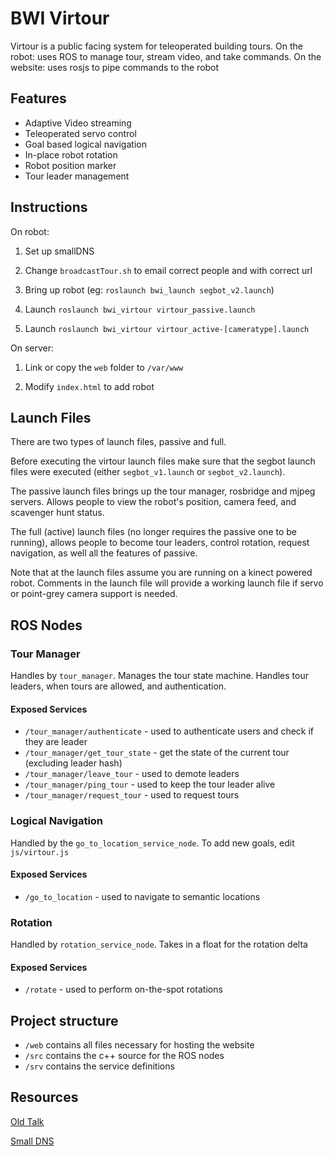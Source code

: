 BWI Virtour
===========

Virtour is a public facing system for teleoperated building tours.
On the robot: uses ROS to manage tour, stream video, and take commands.
On the website: uses rosjs to pipe commands to the robot

## Features

* Adaptive Video streaming
* Teleoperated servo control
* Goal based logical navigation
* In-place robot rotation
* Robot position marker
* Tour leader management

## Instructions

On robot:

1. Set up smallDNS

2. Change `broadcastTour.sh` to email correct people and with correct url

2. Bring up robot (eg: `roslaunch bwi_launch segbot_v2.launch`)

3. Launch `roslaunch bwi_virtour virtour_passive.launch`

4. Launch `roslaunch bwi_virtour virtour_active-[cameratype].launch`


On server:

1. Link or copy the `web` folder to `/var/www`

2. Modify `index.html` to add robot

## Launch Files

There are two types of launch files, passive and full.

Before executing the virtour launch files make sure that the segbot launch
files were executed (either `segbot_v1.launch` or `segbot_v2.launch`).

The passive launch files brings up the tour manager, rosbridge and mjpeg
servers. Allows people to view the robot's position, camera feed, and scavenger
hunt status.

The full (active) launch files (no longer requires the passive one to be
running), allows people to become tour leaders, control rotation, request
navigation, as well all the features of passive.

Note that at the launch files assume you are running on a kinect powered robot.
Comments in the launch file will provide a working launch file if servo or
point-grey camera support is needed.

## ROS Nodes

### Tour Manager

Handles by `tour_manager`. Manages the tour state machine. Handles tour leaders, when
tours are allowed, and authentication.

#### Exposed Services

* `/tour_manager/authenticate` - used to authenticate users and check if they are leader
* `/tour_manager/get_tour_state` - get the state of the current tour (excluding leader hash)
* `/tour_manager/leave_tour` - used to demote leaders
* `/tour_manager/ping_tour` - used to keep the tour leader alive
* `/tour_manager/request_tour` - used to request tours

### Logical Navigation

Handled by the `go_to_location_service_node`.
To add new goals, edit `js/virtour.js`

#### Exposed Services

* `/go_to_location` - used to navigate to semantic locations

### Rotation

Handled by `rotation_service_node`. Takes in a float for the rotation delta

#### Exposed Services

* `/rotate` - used to perform on-the-spot rotations

## Project structure

* `/web` contains all files necessary for hosting the website
* `/src` contains the c++ source for the ROS nodes
* `/srv` contains the service definitions


## Resources

[Old Talk](https://docs.google.com/presentation/d/1cNeUuevuT522KYIJN_F945JEqcbchYooTK5Sci0EaNs/edit?usp=sharing)

[Small DNS](https://github.com/pato/smallDNS)
